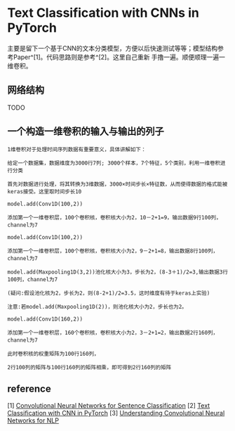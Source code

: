 # Text Classification with CNNs in PyTorch
主要是留下一个基于CNN的文本分类模型，方便以后快速测试等等；模型结构参考Paper^[1]。代码思路则是参考^[2]。这里自己重新
手撸一遍。顺便顺理一遍一维卷积。

## 网络结构
TODO

## 一个构造一维卷积的输入与输出的列子
```
1维卷积对于处理时间序列数据有重要意义，具体讲解如下：

给定一个数据集，数据维度为3000行7列; 3000个样本，7个特征，5个类别，利用一维卷积进行分类

首先对数据进行处理，将其转换为3维数据，3000×时间步长×特征数，从而使得数据的格式能被keras接受。这里取时间步长10

model.add(Conv1D(100,2))

添加第一个一维卷积层，100个卷积核，卷积核大小为2，10－2+1=9，输出数据9行100列，channel为7

model.add(Conv1D(100,2))

添加第一个一维卷积层，100个卷积核，卷积核大小为2，9－2+1=8，输出数据8行100列，channel为7

model.add(Maxpooling1D(3,2))池化核大小为3，步长为2，(8-3＋1)/2=3,输出数据3行100列，channel为7

(疑问:假设池化核为2，步长为2，则(8-2+1)/2=3.5，这时维度有待于keras上实验)

注意:若model.add(Maxpooling1D(2))，则池化核大小为2，步长也为2。

model.add(Conv1D(160,2))

添加第一个一维卷积层，160个卷积核，卷积核大小为2，3－2+1=2，输出数据2行160列，channel为7

此时卷积核的权重矩阵为100行160列，

2行100列的矩阵与100行160列的矩阵相乘，即可得到2行160列的矩阵
```

## reference
[1] [Convolutional Neural Networks for Sentence Classification](https://arxiv.org/pdf/1408.5882.pdf)
[2] [Text Classification with CNN in PyTorch](https://towardsdatascience.com/text-classification-with-cnns-in-pytorch-1113df31e79f)
[3] [Understanding Convolutional Neural Networks for NLP](http://www.wildml.com/2015/11/understanding-convolutional-neural-networks-for-nlp/)